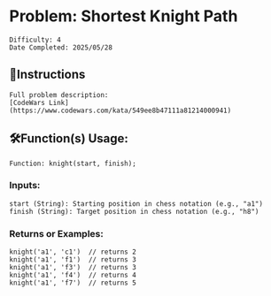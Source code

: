 # Problem: Shortest Knight Path
	Difficulty: 4
	Date Completed: 2025/05/28

## 📜Instructions
	Full problem description:
	[CodeWars Link](https://www.codewars.com/kata/549ee8b47111a81214000941)

## 🛠Function(s) Usage:
	Function: knight(start, finish);

### Inputs:
	start (String): Starting position in chess notation (e.g., "a1")
	finish (String): Target position in chess notation (e.g., "h8")

### Returns or Examples:
	knight('a1', 'c1')  // returns 2
	knight('a1', 'f1')  // returns 3
	knight('a1', 'f3')  // returns 3
	knight('a1', 'f4')  // returns 4
	knight('a1', 'f7')  // returns 5
